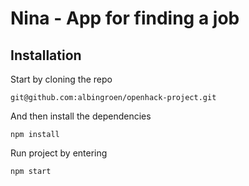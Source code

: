 # Nina - App for finding a job 

## Installation

Start by cloning the repo

    git@github.com:albingroen/openhack-project.git

And then install the dependencies

    npm install

Run project by entering

    npm start
